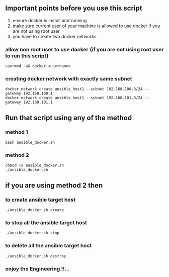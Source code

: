 ## Important points before you use this script 

<ol>
  <li>ensure docker is install and running </li>
  <li>make sure current user of your machine is allowed to use docker if you are not using root user </li>
  <li>you have to create two docker networks  </li>
</ol>

### allow non root user to use docker {if you are not using root user to run this script}

```
usermod -aG docker <username>
```

### creating docker network with exactly same subnet 

```
docker network create ansible_host1 --subnet 192.168.100.0/24 --gateway 192.168.100.1 
docker network create ansible_host1 --subnet 192.168.101.0/24 --gateway 192.168.101.1 

```

## Run that script using any of the method 

### method 1 
```
bash ansible_docker.sh 
```

### method 2

```
chmod +x ansible_docker.sh 
./ansible_docker.sh 
```

## if you are using method 2 then 

### to create ansible target host 

```
./ansible_docker.sh create 
```

### to stop all the ansible target host 

```
./ansible_docker.sh stop 
```

### to delete all the ansible target host 

```
./ansible_docker.sh destroy
```

### enjoy the Engineering !!...
